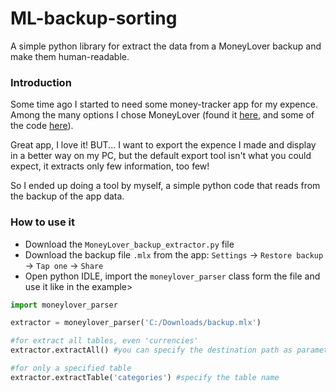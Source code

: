 # ML-backup-sorting
A simple python library for extract the data from a MoneyLover backup and make them human-readable.

### Introduction

Some time ago I started to need some money-tracker app for my expence. Among the many options
I chose MoneyLover (found it [here](https://play.google.com/store/apps/details?id=com.bookmark.money), and some of the code [here](https://www.livecoding.tv/help-14/profile/)).

Great app, I love it! BUT... I want to export the expence I made and display in a better way on my PC, but the default export tool isn't what you could expect, it extracts only few information, too few!

So I ended up doing a tool by myself, a simple python code that reads from the backup of the app data.

### How to use it

- Download the `MoneyLover_backup_extractor.py` file
- Download the backup file `.mlx` from the app: `Settings` -> `Restore backup` -> `Tap one` -> `Share`
- Open python IDLE, import the `moneylover_parser` class form the file and use it like in the example>

```python
import moneylover_parser

extractor = moneylover_parser('C:/Downloads/backup.mlx')

#for extract all tables, even 'currencies'
extractor.extractAll() #you can specify the destination path as parameter, if not it create a /extracted_mxl/ folder

#for only a specified table
extractor.extractTable('categories') #specify the table name
```
